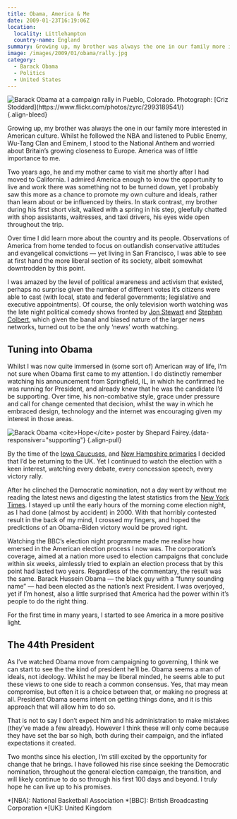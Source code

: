 ```yaml
---
title: Obama, America & Me
date: 2009-01-23T16:19:06Z
location:
  locality: Littlehampton
  country-name: England
summary: Growing up, my brother was always the one in our family more interested in American culture. Whilst he followed the NBA and listened to Public Enemy, Wu-Tang Clan and Eminem, I stood to the National Anthem and worried about Britain’s growing closeness to Europe. America was of little importance to me.
image: /images/2009/01/obama/rally.jpg
category:
  - Barack Obama
  - Politics
  - United States
---
```

![](/images/2009/01/obama/rally.jpg 'Barack Obama at a campaign rally in Pueblo, Colorado. Photograph: [Criz Stoddard](https://www.flickr.com/photos/zyrc/2993189541/)')
{.align-bleed}

Growing up, my brother was always the one in our family more interested in American culture. Whilst he followed the NBA and listened to Public Enemy, Wu-Tang Clan and Eminem, I stood to the National Anthem and worried about Britain’s growing closeness to Europe. America was of little importance to me.

Two years ago, he and my mother came to visit me shortly after I had moved to California. I admired America enough to know the opportunity to live and work there was something not to be turned down, yet I probably saw this more as a chance to promote my own culture and ideals, rather than learn about or be influenced by theirs. In stark contrast, my brother during his first short visit, walked with a spring in his step, gleefully chatted with shop assistants, waitresses, and taxi drivers, his eyes wide open throughout the trip.

Over time I did learn more about the country and its people. Observations of America from home tended to focus on outlandish conservative attitudes and evangelical convictions — yet living in San Francisco, I was able to see at first hand the more liberal section of its society, albeit somewhat downtrodden by this point.

I was amazed by the level of political awareness and activism that existed, perhaps no surprise given the number of different votes it’s citizens were able to cast (with local, state and federal governments; legislative and executive appointments). Of course, the only television worth watching was the late night political comedy shows fronted by [Jon Stewart][1] and [Stephen Colbert][2], which given the banal and biased nature of the larger news networks, turned out to be the only ‘news’ worth watching.

## Tuning into Obama

Whilst I was now quite immersed in (some sort of) American way of life, I’m not sure when Obama first came to my attention. I do distinctly remember watching his announcement from Springfield, IL, in which he confirmed he was running for President, and already knew that he was the candidate I’d be supporting. Over time, his non-combative style, grace under pressure and call for change cemented that decision, whilst the way in which he embraced design, technology and the internet was encouraging given my interest in those areas.

![](/images/2009/01/obama/hope_poster.png 'Barack Obama <cite>Hope</cite> poster by Shepard Fairey.'){data-responsiver="supporting"}
{.align-pull}

By the time of the [Iowa Caucuses][3], and [New Hampshire primaries][4] I decided that I’d be returning to the UK. Yet I continued to watch the election with a keen interest, watching every debate, every concession speech, every victory rally.

After he clinched the Democratic nomination, not a day went by without me reading the latest news and digesting the latest statistics from the [New York Times][5]. I stayed up until the early hours of the morning come election night, as I had done (almost by accident) in 2000. With that horribly contested result in the back of my mind, I crossed my fingers, and hoped the predictions of an Obama-Biden victory would be proved right.

Watching the BBC’s election night programme made me realise how emersed in the American election process I now was. The corporation’s coverage, aimed at a nation more used to election campaigns that conclude within six weeks, aimlessly tried to explain an election process that by this point had lasted two years. Regardless of the commentary, the result was the same. Barack Hussein Obama — the black guy with a “funny sounding name” — had been elected as the nation’s next President. I was overjoyed, yet if I’m honest, also a little surprised that America had the power within it’s people to do the right thing.

For the first time in many years, I started to see America in a more positive light.

## The 44th President

As I’ve watched Obama move from campaigning to governing, I think we can start to see the the kind of president he’ll be. Obama seems a man of ideals, not ideology. Whilst he may be liberal minded, he seems able to put these views to one side to reach a common consensus. Yes, that may mean compromise, but often it is a choice between that, or making no progress at all. President Obama seems intent on getting things done, and it is this approach that will allow him to do so.

That is not to say I don’t expect him and his administration to make mistakes (they’ve made a few already). However I think these will only come because they have set the bar so high, both during their campaign, and the inflated expectations it created.

Two months since his election, I’m still excited by the opportunity for change that he brings. I have followed his rise since seeking the Democratic nomination, throughout the general election campaign, the transition, and will likely continue to do so through his first 100 days and beyond. I truly hope he can live up to his promises.

[1]: https://en.wikipedia.org/wiki/The_Daily_Show
[2]: https://en.wikipedia.org/wiki/The_Colbert_Report
[3]: https://en.wikipedia.org/wiki/Iowa_caucuses
[4]: https://en.wikipedia.org/wiki/New_Hampshire_primary
[5]: https://www.nytimes.com/

*[NBA]: National Basketball Association
*[BBC]: British Broadcasting Corporation
*[UK]: United Kingdom
